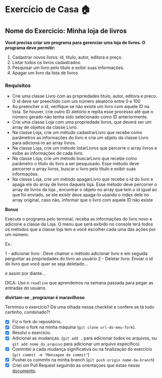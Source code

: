 # Exercício de Casa 🏠

## Nome do Exercicio: Minha loja de livros

**Você precisa criar um programa para gerenciar uma loja de livros. O programa deve permitir:**

1. Cadastrar novos livros: id, título, autor, editora e preço.
2. Listar todos os livros cadastrados.
3. Pesquisar um livro pelo título e exibir suas informações.
4. Apagar um livro da lista de livros

### Requisitos

- Crie uma classe Livro com as propriedades titulo, autor, editora e preco. O id deve ser preechido com um número aleatório entre 0 e 100
- Ao preencher o id, verifique se não existe um livro com aquele ID na lista. Se houver, crie outro ID aletório e repita esse processo até que o número gerado não tenha sido selecionado como ID anteriormente.
- Crie uma classe Loja com uma propriedade livros, que deverá ser um array de objetos da classe Livro.
- Na classe Loja, crie um método cadastrarLivro que recebe como parâmetros as informações do livro e cria um objeto da classe Livro para adicioná-lo ao array livros.
- Na classe Loja, crie um método listarLivros que percorre o array livros e exibe as informações de cada livro.
- Na classe Loja, crie um método buscarLivro que recebe como parâmetro o título do livro a ser pesquisado. Esse método deve percorrer o array livros, buscar o livro pelo título e exibir suas informações.
- Na classe Loja, crie um método apagarLivro que recebe o id do livro e apaga ele do array de livros daquela loja. Esse método deve percorrer o array de livros da loja , encontrar o objeto no array que tem o id igual ao que foi enviado, se ele existir deve apaga-lo usando o index dele no array original, caso não, informar que o livro com aquele ID não existe

**Bonus**

Execute o programa pelo terminal, receba as informações do livro novo e adicione a classe da Loja.
O menu que será exibido no console terá todos os métodos que a classe loja tem e você escolher cada uma das ações por um número.

Ex.:

1 - adicionar livro : Deve chamar o método adicionar livro e em seguida perguntar as propriedades do livro ao usuário
2 - Deletar livro: Enviar o id do livro que você quer se seja deletado...

e assim por diante...

DICA: Use o `readline` que aprendemos na semana passada para pegar as entradas do usuário.

**divirtam-se , programar é maravilhoso**

Terminou o exercício? Dá uma olhada nessa checklist e confere se tá tudo certinho, combinado?!

- [x] Fiz o fork do repositório.
- [x] Clonei o fork na minha máquina (`git clone url-do-meu-fork`).
- [x] Resolvi o exercício.
- [x] Adicionei as mudanças. (`git add .` para adicionar todos os arquivos, ou `git add nome_do_arquivo` para adicionar um arquivo específico)
- [x] Commitei a cada mudança significativa ou na finalização do exercício (`git commit -m "Mensagem do commit"`)
- [x] Pushei os commits na minha branch (`git push origin nome-da-branch`)
- [x] Criei um Pull Request seguindo as orientaçoes que estao nesse [documento](https://github.com/mflilian/repo-example/blob/main/exercicios/para-casa/instrucoes-pull-request.md).
